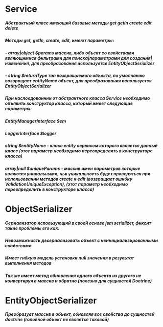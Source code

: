 # Service

##### Абстрактный класс имеющий базовые методы get getIn create edit delete
##### Методы get, getIn, create, edit, имеют параметры:
##### - array|object $params массив, либо объект со свойствами являющимися фильтрами для поиска|параметрами для создания|изменения, для преобразования используется EntityObjectSerializer
##### - string $returnType тип возвращаемого объекта, по умолчанию возвращает entityName объект, для преобразования используется EntityObjectSerializer

##### При наслоедованнии от абстрактного класса Service необходимо объявить конструктор класса, который имеет следующие параметры:
##### EntityManagerInterface $em
##### LoggerInterface $logger
##### string $entityName - класс entity сервисом которого является данный класс (этот параметр необходимо переопределить в конструкторе класса)
##### array|null $uniqueParams - массив имен параметров которые являются уникальными, чья уникальность будет проверяться при использовании методов create и edit (возвращает ошибку ValidationUniqueException), (этот параметр необходимо переопределить в конструкторе класса)

# ObjectSerializer
##### Сериализатор использующий в своей основе jsm serializer, фиксит такие проблемы его как:
##### Невозможность десериализовать объект с неинициализированными свойствами
##### Имеет гибкую модель установки null значения в результат выполнения методов
##### Так же имеет метод обновления одного объекта из другого не конвертируя в массив и обратно (полезно для сущностей Doctrine)

# EntityObjectSerializer 
##### Преобразует массив в объект, обновляя все свойства до сущностей doctrine (головной объект не является таковой)